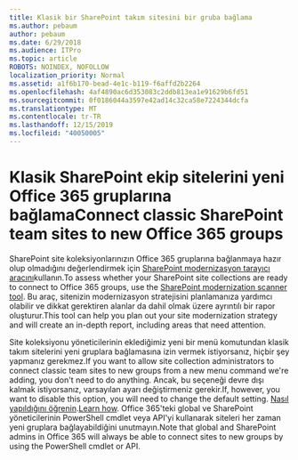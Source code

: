 ```yaml
---
title: Klasik bir SharePoint takım sitesini bir gruba bağlama
ms.author: pebaum
author: pebaum
ms.date: 6/29/2018
ms.audience: ITPro
ms.topic: article
ROBOTS: NOINDEX, NOFOLLOW
localization_priority: Normal
ms.assetid: a1f6b170-bead-4e1c-b119-f6affd2b2264
ms.openlocfilehash: 4af4890ac6d353083c2ddb813ea1e91629b6fd51
ms.sourcegitcommit: 0f0186044a3597e42ad14c32ca58e7224344dcfa
ms.translationtype: MT
ms.contentlocale: tr-TR
ms.lasthandoff: 12/15/2019
ms.locfileid: "40050005"
---
```

# <a name="connect-classic-sharepoint-team-sites-to-new-office-365-groups"></a><span data-ttu-id="8bd67-102">Klasik SharePoint ekip sitelerini yeni Office 365 gruplarına bağlama</span><span class="sxs-lookup"><span data-stu-id="8bd67-102">Connect classic SharePoint team sites to new Office 365 groups</span></span>

<span data-ttu-id="8bd67-103">SharePoint site koleksiyonlarınızın Office 365 gruplarına bağlanmaya hazır olup olmadığını değerlendirmek için [SharePoint modernizasyon tarayıcı aracını](https://go.microsoft.com/fwlink/?linkid=873066)kullanın.</span><span class="sxs-lookup"><span data-stu-id="8bd67-103">To assess whether your SharePoint site collections are ready to connect to Office 365 groups, use the [SharePoint modernization scanner tool](https://go.microsoft.com/fwlink/?linkid=873066).</span></span> <span data-ttu-id="8bd67-104">Bu araç, sitenizin modernizasyon stratejisini planlamanıza yardımcı olabilir ve dikkat gerektiren alanlar da dahil olmak üzere ayrıntılı bir rapor oluşturur.</span><span class="sxs-lookup"><span data-stu-id="8bd67-104">This tool can help you plan out your site modernization strategy and will create an in-depth report, including areas that need attention.</span></span>
  
<span data-ttu-id="8bd67-105">Site koleksiyonu yöneticilerinin eklediğimiz yeni bir menü komutundan klasik takım sitelerini yeni gruplara bağlamasına izin vermek istiyorsanız, hiçbir şey yapmanız gerekmez.</span><span class="sxs-lookup"><span data-stu-id="8bd67-105">If you want to allow site collection administrators to connect classic team sites to new groups from a new menu command we're adding, you don't need to do anything.</span></span> <span data-ttu-id="8bd67-106">Ancak, bu seçeneği devre dışı kalmak istiyorsanız, varsayılan ayarı değiştirmeniz gerekir.</span><span class="sxs-lookup"><span data-stu-id="8bd67-106">If, however, you want to disable this option, you will need to change the default setting.</span></span> <span data-ttu-id="8bd67-107">[Nasıl yapıldığını öğrenin](https://go.microsoft.com/fwlink/?linkid=2004316).</span><span class="sxs-lookup"><span data-stu-id="8bd67-107">[Learn how](https://go.microsoft.com/fwlink/?linkid=2004316).</span></span> <span data-ttu-id="8bd67-108">Office 365'teki global ve SharePoint yöneticilerinin PowerShell cmdlet veya API'yi kullanarak siteleri her zaman yeni gruplara bağlayabildiğini unutmayın.</span><span class="sxs-lookup"><span data-stu-id="8bd67-108">Note that global and SharePoint admins in Office 365 will always be able to connect sites to new groups by using the PowerShell cmdlet or API.</span></span>
  

